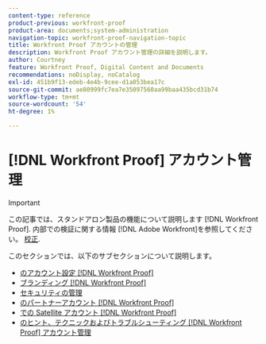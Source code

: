 ```yaml
---
content-type: reference
product-previous: workfront-proof
product-area: documents;system-administration
navigation-topic: workfront-proof-navigation-topic
title: Workfront Proof アカウントの管理
description: Workfront Proof アカウント管理の詳細を説明します。
author: Courtney
feature: Workfront Proof, Digital Content and Documents
recommendations: noDisplay, noCatalog
exl-id: 451b9f13-edeb-4e4b-9cee-d1a053bea17c
source-git-commit: ae80999fc7ea7e35097560aa99baa435bcd31b74
workflow-type: tm+mt
source-wordcount: '54'
ht-degree: 1%

---
```


# [!DNL Workfront Proof] アカウント管理

>[!IMPORTANT]
>
>この記事では、スタンドアロン製品の機能について説明します [!DNL Workfront Proof]. 内部での検証に関する情報 [!DNL Adobe Workfront]を参照してください。 [校正](../../review-and-approve-work/proofing/proofing.md).

このセクションでは、以下のサブセクションについて説明します。

* [のアカウント設定 [!DNL Workfront Proof]](../../workfront-proof/wp-acct-admin/account-settings/account-settings.md)
* [ブランディング [!DNL Workfront Proof]](../../workfront-proof/wp-acct-admin/branding/branding.md)
* [セキュリティの管理](../../workfront-proof/wp-acct-admin/managing-security/manage-security.md)
* [のパートナーアカウント [!DNL Workfront Proof]](../../workfront-proof/wp-acct-admin/partner-accounts/partner-accounts.md)
* [での Satellite アカウント [!DNL Workfront Proof]](../../workfront-proof/wp-acct-admin/satellite-accounts/satellite-accounts.md)
* [のヒント、テクニックおよびトラブルシューティング [!DNL Workfront Proof] アカウント管理](../../workfront-proof/wp-acct-admin/tips-tricks-and-troubleshooting/tips-tricks-and-troubleshooting.md)
